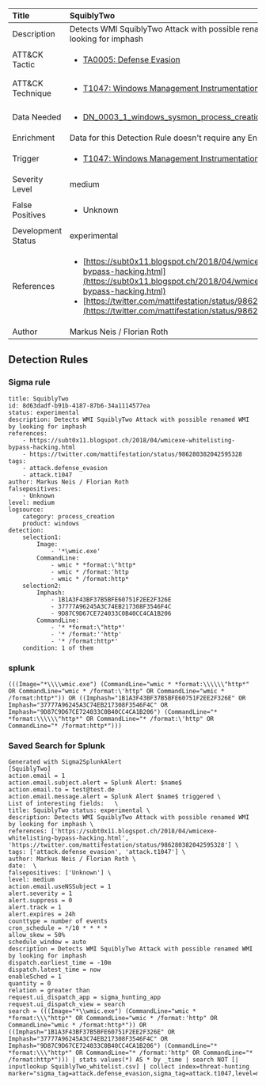 | Title                | SquiblyTwo                                                                                                                                                 |
|:---------------------|:------------------------------------------------------------------------------------------------------------------------------------------------------------|
| Description          | Detects WMI SquiblyTwo Attack with possible renamed WMI by looking for imphash                                                                                                                                           |
| ATT&amp;CK Tactic    |  <ul><li>[TA0005: Defense Evasion](https://attack.mitre.org/tactics/TA0005)</li></ul>  |
| ATT&amp;CK Technique | <ul><li>[T1047: Windows Management Instrumentation](https://attack.mitre.org/techniques/T1047)</li></ul>  |
| Data Needed          | <ul><li>[DN_0003_1_windows_sysmon_process_creation](../Data_Needed/DN_0003_1_windows_sysmon_process_creation.md)</li></ul>  |
| Enrichment           |  Data for this Detection Rule doesn't require any Enrichments.  |
| Trigger              | <ul><li>[T1047: Windows Management Instrumentation](../Triggers/T1047.md)</li></ul>  |
| Severity Level       | medium |
| False Positives      | <ul><li>Unknown</li></ul>  |
| Development Status   | experimental |
| References           | <ul><li>[https://subt0x11.blogspot.ch/2018/04/wmicexe-whitelisting-bypass-hacking.html](https://subt0x11.blogspot.ch/2018/04/wmicexe-whitelisting-bypass-hacking.html)</li><li>[https://twitter.com/mattifestation/status/986280382042595328](https://twitter.com/mattifestation/status/986280382042595328)</li></ul>  |
| Author               | Markus Neis / Florian Roth |


## Detection Rules

### Sigma rule

```
title: SquiblyTwo
id: 8d63dadf-b91b-4187-87b6-34a1114577ea
status: experimental
description: Detects WMI SquiblyTwo Attack with possible renamed WMI by looking for imphash
references:
    - https://subt0x11.blogspot.ch/2018/04/wmicexe-whitelisting-bypass-hacking.html
    - https://twitter.com/mattifestation/status/986280382042595328
tags:
    - attack.defense_evasion
    - attack.t1047
author: Markus Neis / Florian Roth
falsepositives:
    - Unknown
level: medium
logsource:
    category: process_creation
    product: windows
detection:
    selection1:
        Image:
            - '*\wmic.exe'
        CommandLine:
            - wmic * *format:\"http*
            - wmic * /format:'http
            - wmic * /format:http*
    selection2:
        Imphash:
            - 1B1A3F43BF37B5BFE60751F2EE2F326E
            - 37777A96245A3C74EB217308F3546F4C
            - 9D87C9D67CE724033C0B40CC4CA1B206
        CommandLine:
            - '* *format:\"http*'
            - '* /format:''http'
            - '* /format:http*'
    condition: 1 of them

```





### splunk
    
```
(((Image="*\\\\wmic.exe") (CommandLine="wmic * *format:\\\\\\"http*" OR CommandLine="wmic * /format:\'http" OR CommandLine="wmic * /format:http*")) OR ((Imphash="1B1A3F43BF37B5BFE60751F2EE2F326E" OR Imphash="37777A96245A3C74EB217308F3546F4C" OR Imphash="9D87C9D67CE724033C0B40CC4CA1B206") (CommandLine="* *format:\\\\\\"http*" OR CommandLine="* /format:\'http" OR CommandLine="* /format:http*")))
```






### Saved Search for Splunk

```
Generated with Sigma2SplunkAlert
[SquiblyTwo]
action.email = 1
action.email.subject.alert = Splunk Alert: $name$
action.email.to = test@test.de
action.email.message.alert = Splunk Alert $name$ triggered \
List of interesting fields:   \
title: SquiblyTwo status: experimental \
description: Detects WMI SquiblyTwo Attack with possible renamed WMI by looking for imphash \
references: ['https://subt0x11.blogspot.ch/2018/04/wmicexe-whitelisting-bypass-hacking.html', 'https://twitter.com/mattifestation/status/986280382042595328'] \
tags: ['attack.defense_evasion', 'attack.t1047'] \
author: Markus Neis / Florian Roth \
date:  \
falsepositives: ['Unknown'] \
level: medium
action.email.useNSSubject = 1
alert.severity = 1
alert.suppress = 0
alert.track = 1
alert.expires = 24h
counttype = number of events
cron_schedule = */10 * * * *
allow_skew = 50%
schedule_window = auto
description = Detects WMI SquiblyTwo Attack with possible renamed WMI by looking for imphash
dispatch.earliest_time = -10m
dispatch.latest_time = now
enableSched = 1
quantity = 0
relation = greater than
request.ui_dispatch_app = sigma_hunting_app
request.ui_dispatch_view = search
search = (((Image="*\\wmic.exe") (CommandLine="wmic * *format:\\\"http*" OR CommandLine="wmic * /format:'http" OR CommandLine="wmic * /format:http*")) OR ((Imphash="1B1A3F43BF37B5BFE60751F2EE2F326E" OR Imphash="37777A96245A3C74EB217308F3546F4C" OR Imphash="9D87C9D67CE724033C0B40CC4CA1B206") (CommandLine="* *format:\\\"http*" OR CommandLine="* /format:'http" OR CommandLine="* /format:http*"))) | stats values(*) AS * by _time | search NOT [| inputlookup SquiblyTwo_whitelist.csv] | collect index=threat-hunting marker="sigma_tag=attack.defense_evasion,sigma_tag=attack.t1047,level=medium"
```
